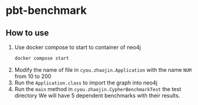 # pbt-benchmark
## How to use
1. Use docker compose to start to container of neo4j
    ```bash
    docker compose start
    ```
2. Modify the name of file in `cyou.zhaojin.Application` with the name `NUM` from 10 to 200
3. Run the `Application.class` to import the graph into neo4j
4. Run the `main` method in `cyou.zhaojin.CypherBenchmarkTest` the test directory
    We will have 5 dependent benchmarks with their results.